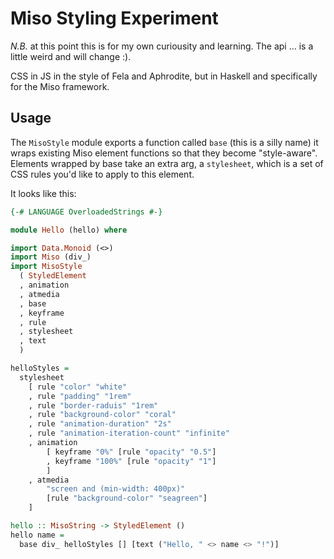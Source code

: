 # Miso Styling Experiment

*N.B.* at this point this is for my own curiousity and learning. The api ... is a little weird and will change :).

CSS in JS in the style of Fela and Aphrodite, but in Haskell and specifically for the Miso framework.

## Usage

The `MisoStyle` module exports a function called `base` (this is a silly name) it wraps existing Miso element functions so that they become "style-aware". Elements wrapped by base take an extra arg, a `stylesheet`, which is a set of CSS rules you'd like to apply to this element.

It looks like this:

```haskell
{-# LANGUAGE OverloadedStrings #-}

module Hello (hello) where

import Data.Monoid (<>)
import Miso (div_)
import MisoStyle
  ( StyledElement
  , animation
  , atmedia
  , base
  , keyframe
  , rule
  , stylesheet
  , text
  )

helloStyles =
  stylesheet
    [ rule "color" "white"
    , rule "padding" "1rem"
    , rule "border-raduis" "1rem"
    , rule "background-color" "coral"
    , rule "animation-duration" "2s"
    , rule "animation-iteration-count" "infinite"
    , animation
        [ keyframe "0%" [rule "opacity" "0.5"]
        , keyframe "100%" [rule "opacity" "1"]
        ]
    , atmedia
        "screen and (min-width: 400px)"
        [rule "background-color" "seagreen"]
    ]

hello :: MisoString -> StyledElement ()
hello name =
  base div_ helloStyles [] [text ("Hello, " <> name <> "!")]
```
